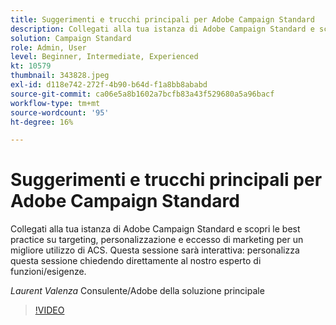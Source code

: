 ```yaml
---
title: Suggerimenti e trucchi principali per Adobe Campaign Standard
description: Collegati alla tua istanza di Adobe Campaign Standard e scopri le best practice su targeting, personalizzazione e eccesso di marketing per un migliore utilizzo di A... (Le descrizioni devono essere comprese tra 60 e 160 caratteri)
solution: Campaign Standard
role: Admin, User
level: Beginner, Intermediate, Experienced
kt: 10579
thumbnail: 343828.jpeg
exl-id: d118e742-272f-4b90-b64d-f1a8bb8ababd
source-git-commit: ca06e5a8b1602a7bcfb83a43f529680a5a96bacf
workflow-type: tm+mt
source-wordcount: '95'
ht-degree: 16%

---
```


# Suggerimenti e trucchi principali per Adobe Campaign Standard

Collegati alla tua istanza di Adobe Campaign Standard e scopri le best practice su targeting, personalizzazione e eccesso di marketing per un migliore utilizzo di ACS. Questa sessione sarà interattiva: personalizza questa sessione chiedendo direttamente al nostro esperto di funzioni/esigenze.

*Laurent Valenza* Consulente/Adobe della soluzione principale

>[!VIDEO](https://video.tv.adobe.com/v/343828/?quality=12&learn=on)
